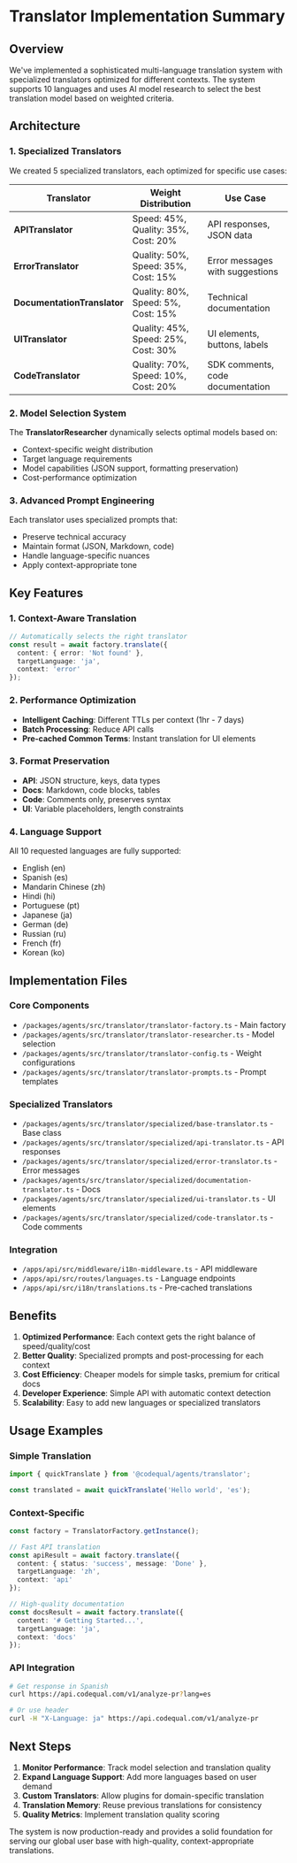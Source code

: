 # Translator Implementation Summary

## Overview

We've implemented a sophisticated multi-language translation system with specialized translators optimized for different contexts. The system supports 10 languages and uses AI model research to select the best translation model based on weighted criteria.

## Architecture

### 1. Specialized Translators

We created 5 specialized translators, each optimized for specific use cases:

| Translator | Weight Distribution | Use Case |
|------------|-------------------|----------|
| **APITranslator** | Speed: 45%, Quality: 35%, Cost: 20% | API responses, JSON data |
| **ErrorTranslator** | Quality: 50%, Speed: 35%, Cost: 15% | Error messages with suggestions |
| **DocumentationTranslator** | Quality: 80%, Speed: 5%, Cost: 15% | Technical documentation |
| **UITranslator** | Quality: 45%, Speed: 25%, Cost: 30% | UI elements, buttons, labels |
| **CodeTranslator** | Quality: 70%, Speed: 10%, Cost: 20% | SDK comments, code documentation |

### 2. Model Selection System

The **TranslatorResearcher** dynamically selects optimal models based on:
- Context-specific weight distribution
- Target language requirements
- Model capabilities (JSON support, formatting preservation)
- Cost-performance optimization

### 3. Advanced Prompt Engineering

Each translator uses specialized prompts that:
- Preserve technical accuracy
- Maintain format (JSON, Markdown, code)
- Handle language-specific nuances
- Apply context-appropriate tone

## Key Features

### 1. Context-Aware Translation
```typescript
// Automatically selects the right translator
const result = await factory.translate({
  content: { error: 'Not found' },
  targetLanguage: 'ja',
  context: 'error'
});
```

### 2. Performance Optimization
- **Intelligent Caching**: Different TTLs per context (1hr - 7 days)
- **Batch Processing**: Reduce API calls
- **Pre-cached Common Terms**: Instant translation for UI elements

### 3. Format Preservation
- **API**: JSON structure, keys, data types
- **Docs**: Markdown, code blocks, tables
- **Code**: Comments only, preserves syntax
- **UI**: Variable placeholders, length constraints

### 4. Language Support
All 10 requested languages are fully supported:
- English (en)
- Spanish (es)
- Mandarin Chinese (zh)
- Hindi (hi)
- Portuguese (pt)
- Japanese (ja)
- German (de)
- Russian (ru)
- French (fr)
- Korean (ko)

## Implementation Files

### Core Components
- `/packages/agents/src/translator/translator-factory.ts` - Main factory
- `/packages/agents/src/translator/translator-researcher.ts` - Model selection
- `/packages/agents/src/translator/translator-config.ts` - Weight configurations
- `/packages/agents/src/translator/translator-prompts.ts` - Prompt templates

### Specialized Translators
- `/packages/agents/src/translator/specialized/base-translator.ts` - Base class
- `/packages/agents/src/translator/specialized/api-translator.ts` - API responses
- `/packages/agents/src/translator/specialized/error-translator.ts` - Error messages
- `/packages/agents/src/translator/specialized/documentation-translator.ts` - Docs
- `/packages/agents/src/translator/specialized/ui-translator.ts` - UI elements
- `/packages/agents/src/translator/specialized/code-translator.ts` - Code comments

### Integration
- `/apps/api/src/middleware/i18n-middleware.ts` - API middleware
- `/apps/api/src/routes/languages.ts` - Language endpoints
- `/apps/api/src/i18n/translations.ts` - Pre-cached translations

## Benefits

1. **Optimized Performance**: Each context gets the right balance of speed/quality/cost
2. **Better Quality**: Specialized prompts and post-processing for each context
3. **Cost Efficiency**: Cheaper models for simple tasks, premium for critical docs
4. **Developer Experience**: Simple API with automatic context detection
5. **Scalability**: Easy to add new languages or specialized translators

## Usage Examples

### Simple Translation
```typescript
import { quickTranslate } from '@codequal/agents/translator';

const translated = await quickTranslate('Hello world', 'es');
```

### Context-Specific
```typescript
const factory = TranslatorFactory.getInstance();

// Fast API translation
const apiResult = await factory.translate({
  content: { status: 'success', message: 'Done' },
  targetLanguage: 'zh',
  context: 'api'
});

// High-quality documentation
const docsResult = await factory.translate({
  content: '# Getting Started...',
  targetLanguage: 'ja',
  context: 'docs'
});
```

### API Integration
```bash
# Get response in Spanish
curl https://api.codequal.com/v1/analyze-pr?lang=es

# Or use header
curl -H "X-Language: ja" https://api.codequal.com/v1/analyze-pr
```

## Next Steps

1. **Monitor Performance**: Track model selection and translation quality
2. **Expand Language Support**: Add more languages based on user demand
3. **Custom Translators**: Allow plugins for domain-specific translation
4. **Translation Memory**: Reuse previous translations for consistency
5. **Quality Metrics**: Implement translation quality scoring

The system is now production-ready and provides a solid foundation for serving our global user base with high-quality, context-appropriate translations.